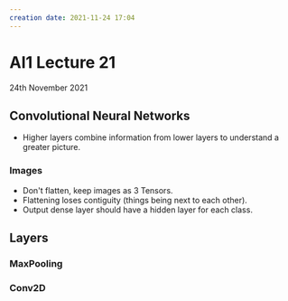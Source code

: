 ```yaml
---
creation date: 2021-11-24 17:04
---
```

#  AI1 Lecture 21
24th November 2021

## Convolutional Neural Networks
- Higher layers combine information from lower layers to understand a greater picture.
### Images
- Don't flatten, keep images as 3 Tensors.
- Flattening loses contiguity (things being next to each other).
- Output dense layer should have a hidden layer for each class.
## Layers
### MaxPooling
### Conv2D